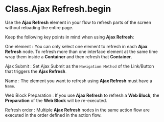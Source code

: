 # Class.Ajax Refresh.begin

Use the **Ajax Refresh** element in your flow to refresh parts of the screen without reloading the entire page.

Keep the following key points in mind when using **Ajax Refresh**:

One element : You can only select one element to refresh in each **Ajax Refresh** node. To refresh more than one interface element at the same time wrap them inside a **Container** and then refresh that **Container**.

Ajax Submit : Set Ajax Submit as the `Navigation Method` of the Link/Button that triggers the **Ajax Refresh**.

Name : The element you want to refresh using **Ajax Refresh** must have a `Name`.

Web Block Preparation : If you use **Ajax Refresh** to refresh a **Web Block**, the **Preparation** of the **Web Block** will be re-executed.

Refresh order : Multiple **Ajax Refresh** nodes in the same action flow are executed in the order defined in the action flow.

